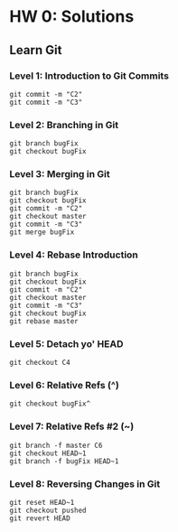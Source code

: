 # HW 0: Solutions

## Learn Git

### Level 1: Introduction to Git Commits
```
git commit -m "C2"
git commit -m "C3"
```

### Level 2: Branching in Git
```
git branch bugFix
git checkout bugFix
```

### Level 3: Merging in Git
```
git branch bugFix
git checkout bugFix
git commit -m "C2"
git checkout master
git commit -m "C3"
git merge bugFix
```

### Level 4: Rebase Introduction
```
git branch bugFix
git checkout bugFix
git commit -m "C2"
git checkout master
git commit -m "C3"
git checkout bugFix
git rebase master
```

### Level 5: Detach yo' HEAD
```
git checkout C4
```

### Level 6: Relative Refs (^)
```
git checkout bugFix^
```

### Level 7: Relative Refs #2 (~)
```
git branch -f master C6
git checkout HEAD~1
git branch -f bugFix HEAD~1
```

### Level 8: Reversing Changes in Git
```
git reset HEAD~1
git checkout pushed
git revert HEAD
```
